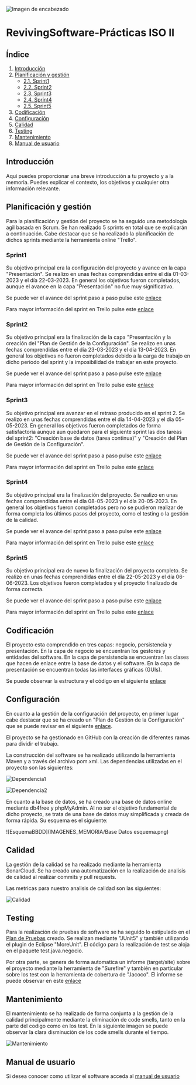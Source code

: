 
![Imagen de encabezado](IMAGENES_MEMORIA/RevivingSoftware.png)

# RevivingSoftware-Prácticas ISO II
## Índice
1. [Introducción](#introducción)
2. [Planificación y gestión](#planificacion)
    - [2.1. Sprint1](#sprint1)
    - [2.2. Sprint2](#sprint2)
    - [2.3. Sprint3](#sprint3)
    - [2.4. Sprint4](#sprint4)
    - [2.5. Sprint5](#sprint5)
3. [Codificación](#codificacion)
4. [Configuración](#configuracion)
5. [Calidad](#calidad)
6. [Testing](#testing)
7. [Mantenimiento](#mantenimiento)
8. [Manual de usuario](#manual)



## Introducción<a name="introducción"></a>
Aquí puedes proporcionar una breve introducción a tu proyecto y a la memoria. Puedes explicar el contexto, los objetivos y cualquier otra información relevante.

## Planificación y gestión<a name="planificacion"></a>
Para la planificación y gestión del proyecto se ha seguido una metodología agil basada en Scrum. Se han realizado 5 sprints en total que se explicarán a continuación. Cabe destacar que se ha realizado la planificación de dichos sprints mediante la herramienta online "Trello".
### Sprint1<a name="sprint1"></a>
Su objetivo principal era la configuración del proyecto y avance en la capa "Presentación". Se realizo en unas fechas comprendidas entre el día 01-03-2023 y el día 22-03-2023. En general los objetivos fueron completados, aunque el avance en la capa "Presentación" no fue muy significativo.

Se puede ver el avance del sprint paso a paso pulse este [enlace](https://github.com/ivaann17/RevivingSoftware/tree/Release/SPRINTS/SPRINT%201)

Para mayor información del sprint en Trello pulse este [enlace](https://trello.com/b/jVvZVQfw/sprint-1)
### Sprint2<a name="sprint2"></a>
Su objetivo principal era la finalización de la capa "Presentación y la creación del "Plan de Gestión de la Configuración". Se realizo en unas fechas comprendidas entre el día 23-03-2023 y el día 13-04-2023. En general los objetivos no fueron completados debido a la carga de trabajo en dicho periodo del sprint y la imposibilidad de trabajar en este proyecto.

Se puede ver el avance del sprint paso a paso pulse este [enlace](https://github.com/ivaann17/RevivingSoftware/tree/Release/SPRINTS/SPRINT%202)

Para mayor información del sprint en Trello pulse este [enlace](https://trello.com/b/Xp75PwJj/sprint-2)
### Sprint3<a name="sprint3"></a>
Su objetivo principal era avanzar en el retraso producido en el sprint 2. Se realizo en unas fechas comprendidas entre el día 14-04-2023 y el día 05-05-2023. En general los objetivos fueron completados de forma satisfactoria aunque aun quedaron para el siguiente sprint las dos tareas del sprint2: "Creación base de datos (tarea continua)" y "Creación del Plan de Gestión de la Configuración".

Se puede ver el avance del sprint paso a paso pulse este [enlace](https://github.com/ivaann17/RevivingSoftware/tree/Release/SPRINTS/SPRINT%203)

Para mayor información del sprint en Trello pulse este [enlace](https://trello.com/b/MsY4DWdP/sprint-3)
### Sprint4<a name="sprint4"></a>
Su objetivo principal era la finalización del proyecto. Se realizo en unas fechas comprendidas entre el día 08-05-2023 y el día 20-05-2023. En general los objetivos fueron completados pero no se pudieron realizar de forma completa los últimos pasos del proyecto, como el testing o la gestión de la calidad.

Se puede ver el avance del sprint paso a paso pulse este [enlace](https://github.com/ivaann17/RevivingSoftware/tree/Release/SPRINTS/SPRINT%204)

Para mayor información del sprint en Trello pulse este [enlace](https://trello.com/b/kiRyT5mS/sprint-4)
### Sprint5<a name="sprint5"></a>
Su objetivo principal era de nuevo la finalización del proyecto completo. Se realizo en unas fechas comprendidas entre el día 22-05-2023 y el día 06-06-2023. Los objetivos fueron completados y el proyecto finalizado de forma correcta.

Se puede ver el avance del sprint paso a paso pulse este [enlace](https://github.com/ivaann17/RevivingSoftware/tree/Release/SPRINTS/SPRINT%205)

Para mayor información del sprint en Trello pulse este [enlace](https://trello.com/b/XRbclyOe/sprint-5)

## Codificación<a name="codificacion"></a>
El proyecto esta comprendido en tres capas: negocio, persistencia y presentación. En la capa de negocio se encuentran los gestores y entidades del software. En la capa de persistencia se encuentran las clases que hacen de enlace entre la base de datos y el software. En la capa de presentación se encuentran todas las interfaces gráficas (GUIs).

Se puede observar la estructura y el código en el siguiente [enlace](https://github.com/ivaann17/RevivingSoftware/tree/Release/src)

## Configuración<a name="configuracion"></a>
En cuanto a la gestión de la configuración del proyecto, en primer lugar cabe destacar que se ha creado un "Plan de Gestión de la Configuración" que se puede revisar en el siguiente [enlace](https://github.com/ivaann17/RevivingSoftware/tree/Release/PLAN%20DE%20GESTI%C3%93N%20DE%20CONFIGURACI%C3%93N).

El proyecto se ha gestionado en GitHub con la creación de diferentes ramas para dividir el trabajo.

La construcción del software se ha realizado utilizando la herramienta Maven y a través del archivo pom.xml. Las dependencias utilizadas en el proyecto son las siguientes:

![Dependencia1](IMAGENES_MEMORIA/DEPENDENCIAS.png)

![Dependencia2](IMAGENES_MEMORIA/DEPENDENCIAS2.png)

En cuanto a la base de datos, se ha creado una base de datos online mediante db4free y phpMyAdmin. Al no ser el objetivo fundamental de dicho proyecto, se trata de una base de datos muy simplificada y creada de forma rápida. Su esquema es el siguiente:

![EsquemaBBDD](IMAGENES_MEMORIA/Base Datos esquema.png)

## Calidad<a name="calidad"></a>
La gestión de la calidad se ha realizado mediante la herramienta SonarCloud. Se ha creado una automatización en la realización de analisis de calidad al realizar commits y pull requests.

Las metricas para nuestro analisis de calidad son las siguientes: 

![Calidad](IMAGENES_MEMORIA/Metricas.png)

## Testing<a name="testing"></a>
Para la realización de pruebas de software se ha seguido lo estipulado en el [Plan de Pruebas](https://github.com/ivaann17/RevivingSoftware/tree/Release/PLAN%20DE%20PRUEBAS) creado. Se realizan mediante "JUnit5" y también utilizando el plugin de Eclipse "MoreUnit". El código para la realización de test se aloja en el paquete test.java.negocio.

Por otra parte, se genera de forma automatica un informe (target/site) sobre el proyecto mediante la herramienta de "Surefire" y también en particular sobre los test con la herramienta de cobertura de "Jacoco". El informe se puede observar en este [enlace]() 

## Mantenimiento<a name="mantenimiento"></a>
El mantenimiento se ha realizado de forma conjunta a la gestión de la calidad principalmente mediante la eliminación de code smells, tanto en la parte del codigo como en los test. En la siguiente imagen se puede observar la clara disminución de los code smells durante el tiempo.

![Mantenimiento](ruta/a/la/imagen.png)

## Manual de usuario<a name="manual"></a>
Si desea conocer como utilizar el software acceda al [manual de usuario](https://github.com/ivaann17/RevivingSoftware/blob/Release/ManualUsuario.md)


